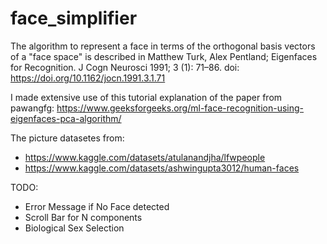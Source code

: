 # face_simplifier
The algorithm to represent a face in terms of the orthogonal basis vectors of a "face space" is described in 
Matthew Turk, Alex Pentland; Eigenfaces for Recognition. J Cogn Neurosci 1991; 3 (1): 71–86. doi: https://doi.org/10.1162/jocn.1991.3.1.71

I made extensive use of this tutorial explanation of the paper from pawangfg:
https://www.geeksforgeeks.org/ml-face-recognition-using-eigenfaces-pca-algorithm/

The picture datasetes from:
- https://www.kaggle.com/datasets/atulanandjha/lfwpeople
- https://www.kaggle.com/datasets/ashwingupta3012/human-faces

TODO:
- Error Message if No Face detected
- Scroll Bar for N components
- Biological Sex Selection